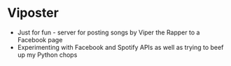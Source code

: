 # Viposter
- Just for fun - server for posting songs by Viper the Rapper to a Facebook page
- Experimenting with Facebook and Spotify APIs as well as trying to beef up my Python chops
